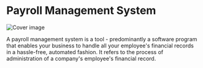 <html>

<h1>Payroll Management System</h1>
<img src="https://user-images.githubusercontent.com/75106252/118389322-1ff4c400-b647-11eb-8dea-8cf59eebe9a6.png" alt="Cover image">

<p>A payroll management system is a tool - predominantly a software program that enables your business to handle all your employee's financial records in a hassle-free, automated fashion. It refers to the process of administration of a company's employee's financial record. </p>
</html>
